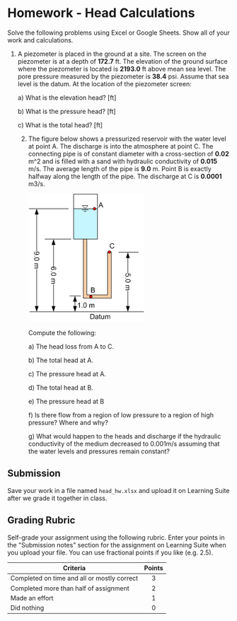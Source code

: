 # Homework - Head Calculations

Solve the following problems using Excel or Google Sheets. Show all of your work and calculations. 

1. A piezometer is placed in the ground at a site. The screen on the piezometer is at a depth of **172.7** ft. The 
elevation of the ground surface where the piezometer is located is **2193.0** ft above mean sea level. The pore pressure measured by the piezometer is **38.4** psi. Assume that sea level is the datum. At the location of the piezometer screen:

     a) What is the elevation head? [ft]
     
     b) What is the pressure head? [ft]
     
     c) What is the total head? [ft]

   2. The figure below shows a pressurized reservoir with the water level at point A.  The discharge is into the atmosphere at point C. The connecting pipe is of constant diameter with a cross-section of **0.02** m^2 and is filled with a sand with hydraulic conductivity of **0.015** m/s.  The average length of the pipe is **9.0** m.  Point B is exactly halfway along the length of the pipe.  The discharge at C is **0.0001** m3/s.  

       ![tank.gif](tank.gif)

       Compute the following:

       a) The head loss from A to C.
    
       b) The total head at A.
    
       c) The pressure head at A.
    
       d) The total head at B.
    
       e) The pressure head at B
    
       f) Is there flow from a region of low pressure to a region of high pressure? Where and why?
    
       g) What would happen to the heads and discharge if the hydraulic conductivity of the medium decreased to 0.001m/s assuming that the water levels and pressures remain constant?

## Submission

Save your work in a file named `head_hw.xlsx` and upload it on Learning Suite after we grade it together in class.

## Grading Rubric

Self-grade your assignment using the following rubric. Enter your points in the "Submission notes" section for the assignment on Learning Suite when you upload your file. You can use fractional points if you like (e.g. 2.5).

| Criteria                                    | Points |
|---------------------------------------------|:------:|
| Completed on time and all or mostly correct |   3    |
| Completed more than half of assignment      |   2    |
| Made an effort                              |   1    |
| Did nothing                                 |   0    |
